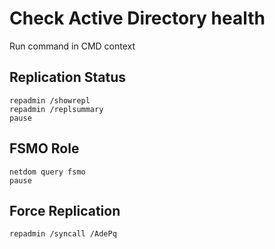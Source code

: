 # Check Active Directory health

Run command in CMD context
## Replication Status
```
repadmin /showrepl
repadmin /replsummary
pause
```

## FSMO Role
```
netdom query fsmo
pause
```

## Force Replication
```
repadmin /syncall /AdePq
```
